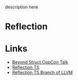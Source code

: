 <!--
layout: post
title: Reflection TS and a Struct Replacement
permalink: /reflection-ts-struct-replacement
category: c++, metaprogramming
wip: true
cat: cs
-->

description here


# Reflection

# Links

* [Beyond Struct CppCon Talk](https://www.youtube.com/watch?v=FXfrojjIo80&t=1140s&ab_channel=CppCon)
* [Reflection TS](https://github.com/cplusplus/reflection-ts)
* [Reflection TS Branch of LLVM](https://github.com/matus-chochlik/llvm-project/tree/reflection)

